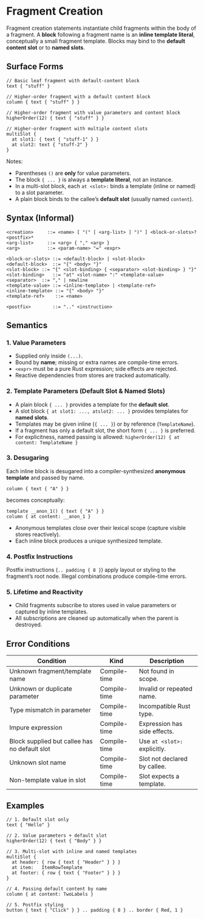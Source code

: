 # Fragment Creation

Fragment creation statements instantiate child fragments within the body of a fragment.
A **block** following a fragment name is an **inline template literal**, conceptually a small fragment template.
Blocks may bind to the **default content slot** or to **named slots**.

## Surface Forms

```dsl
// Basic leaf fragment with default-content block
text { "stuff" }

// Higher-order fragment with a default content block
column { text { "stuff" } }

// Higher-order fragment with value parameters and content block
higherOrder(12) { text { "stuff" } }

// Higher-order fragment with multiple content slots
multiSlot {
  at slot1: { text { "stuff-1" } }
  at slot2: text { "stuff-2" }
}
```

Notes:

* Parentheses `()` are **only** for value parameters.
* The block `{ ... }` is always a **template literal**, not an instance.
* In a multi-slot block, each `at <slot>:` binds a template (inline or named) to a slot parameter.
* A plain block binds to the callee’s **default slot** (usually named `content`).

## Syntax (Informal)

```text
<creation>     ::= <name> [ "(" [ <arg-list> ] ")" ] <block-or-slots>? <postfix>*
<arg-list>     ::= <arg> { "," <arg> }
<arg>          ::= <param-name> "=" <expr>

<block-or-slots> ::= <default-block> | <slot-block>
<default-block>  ::= "{" <body> "}"
<slot-block> ::= "{" <slot-binding> { <separator> <slot-binding> } "}"
<slot-binding>   ::= "at" <slot-name> ":" <template-value>
<separator>  ::= "," | newline
<template-value> ::= <inline-template> | <template-ref>
<inline-template> ::= "{" <body> "}"
<template-ref>    ::= <name>

<postfix>        ::= ".." <instruction>
```

## Semantics

### 1. Value Parameters

* Supplied only inside `(...)`.
* Bound by **name**; missing or extra names are compile-time errors.
* `<expr>` must be a pure Rust expression; side effects are rejected.
* Reactive dependencies from stores are tracked automatically.

### 2. Template Parameters (Default Slot & Named Slots)

* A plain block `{ ... }` provides a template for the **default slot**.
* A slot block `{ at slot1: ..., atslot2: ... }` provides templates for **named slots**.
* Templates may be given inline (`{ ... }`) or by reference (`TemplateName`).
* If a fragment has only a default slot, the short form `{ ... }` is preferred.
* For explicitness, named passing is allowed:
  `higherOrder(12) { at content: TemplateName }`

### 3. Desugaring

Each inline block is desugared into a compiler-synthesized **anonymous template** and passed by name.

```dsl
column { text { "A" } }
```

becomes conceptually:

```dsl
template __anon_1() { text { "A" } }
column { at content: __anon_1 }
```

* Anonymous templates close over their lexical scope (capture visible stores reactively).
* Each inline block produces a unique synthesized template.

### 4. Postfix Instructions

Postfix instructions (`.. padding { 8 }`) apply layout or styling to the fragment’s root node.
Illegal combinations produce compile-time errors.

### 5. Lifetime and Reactivity

* Child fragments subscribe to stores used in value parameters or captured by inline templates.
* All subscriptions are cleaned up automatically when the parent is destroyed.

## Error Conditions

| Condition                                     | Kind         | Description                  |
|-----------------------------------------------|--------------|------------------------------|
| Unknown fragment/template name                | Compile-time | Not found in scope.          |
| Unknown or duplicate parameter                | Compile-time | Invalid or repeated name.    |
| Type mismatch in parameter                    | Compile-time | Incompatible Rust type.      |
| Impure expression                             | Compile-time | Expression has side effects. |
| Block supplied but callee has no default slot | Compile-time | Use `at <slot>:` explicitly. |
| Unknown slot name                             | Compile-time | Slot not declared by callee. |
| Non-template value in slot                    | Compile-time | Slot expects a template.     |

## Examples

```dsl
// 1. Default slot only
text { "Hello" }

// 2. Value parameters + default slot
higherOrder(12) { text { "Body" } }

// 3. Multi-slot with inline and named templates
multiSlot {
  at header: { row { text { "Header" } } }
  at item:   ItemRowTemplate
  at footer: { row { text { "Footer" } } }
}

// 4. Passing default content by name
column { at content: TwoLabels }

// 5. Postfix styling
button { text { "Click" } } .. padding { 8 } .. border { Red, 1 }
```